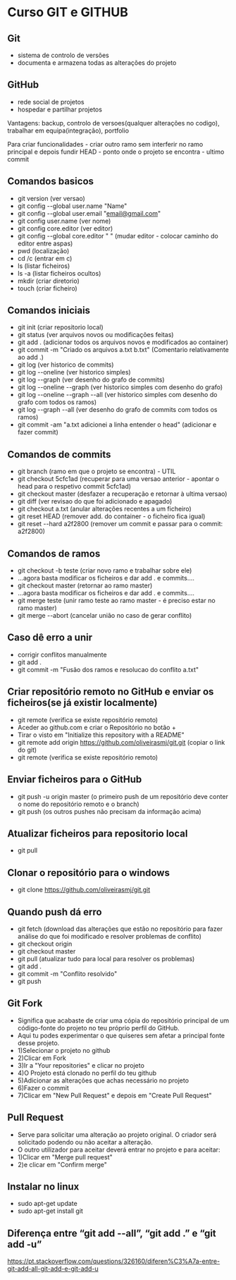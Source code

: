 # Curso GIT e GITHUB

## Git
- sistema de controlo de versões
- documenta e armazena todas as alterações do projeto

## GitHub
- rede social de projetos
- hospedar e partilhar projetos

Vantagens: backup, controlo de versoes(qualquer alterações no codigo), trabalhar em equipa(integração), portfolio

Para criar funcionalidades - criar outro ramo sem interferir no ramo principal e depois fundir
HEAD - ponto onde o projeto se encontra - ultimo commit

## Comandos basicos
- git version (ver versao)
- git config --global user.name "Name"
- git config --global user.email "email@gmail.com"
- git config user.name (ver nome)
- git config core.editor (ver editor)
- git config --global core.editor " " (mudar editor - colocar caminho do editor entre aspas)
- pwd (localização)
- cd /c (entrar em c)
- ls (listar ficheiros)
- ls -a (listar ficheiros ocultos)
- mkdir (criar diretorio)
- touch (criar ficheiro)

## Comandos iniciais
- git init (criar repositorio local)
- git status (ver arquivos novos ou modificações feitas)
- git add . (adicionar todos os arquivos novos e modificados ao container)
- git commit -m "Criado os arquivos a.txt b.txt" (Comentario relativamente ao add .) 
- git log (ver historico de commits)
- git log --oneline (ver historico simples)
- git log --graph (ver desenho do grafo de commits)
- git log --oneline --graph (ver historico simples com desenho do grafo)
- git log --oneline --graph --all (ver historico simples com desenho do grafo com todos os ramos)
- git log --graph --all (ver desenho do grafo de commits com todos os ramos)
- git commit -am "a.txt adicionei a linha entender o head" (adicionar e fazer commit)

## Comandos de commits
- git branch (ramo em que o projeto se encontra) - UTIL
- git checkout 5cfc1ad (recuperar para uma versao anterior - apontar o head para o respetivo commit 5cfc1ad)
- git checkout master (desfazer a recuperação e retornar à ultima versao)
- git diff (ver revisao do que foi adicionado e apagado)
- git checkout a.txt (anular alterações recentes a um ficheiro)
- git reset HEAD (remover add. do container - o ficheiro fica igual)
- git reset --hard a2f2800 (remover um commit e passar para o commit: a2f2800)

## Comandos de ramos
- git checkout -b teste (criar novo ramo e trabalhar sobre ele)
- ...agora basta modificar os ficheiros e dar add . e commits....
- git checkout master (retornar ao ramo master)
- ...agora basta modificar os ficheiros e dar add . e commits....
- git merge teste (unir ramo teste ao ramo master - é preciso estar no ramo master)
- git merge --abort (cancelar união no caso de gerar conflito)

## Caso dê erro a unir
- corrigir conflitos manualmente
- git add .
- git commit -m "Fusão dos ramos e resolucao do conflito a.txt"

## Criar repositório remoto no GitHub e enviar os ficheiros(se já existir localmente)
- git remote (verifica se existe repositório remoto)
- Aceder ao github.com e criar o Repositório no botão +
- Tirar o visto em "Initialize this repository with a README"
- git remote add origin https://github.com/oliveirasmj/git.git (copiar o link do git)
- git remote (verifica se existe repositório remoto)

## Enviar ficheiros para o GitHub
- git push -u origin master (o primeiro push de um repositório deve conter o nome do repositório remoto e o branch)
- git push (os outros pushes não precisam da informação acima)

## Atualizar ficheiros para repositorio local
- git pull

## Clonar o repositório para o windows
- git clone https://github.com/oliveirasmj/git.git

## Quando push dá erro
- git fetch (download das alterações que estão no repositório para fazer análise do que foi modificado e resolver problemas de conflito)
- git checkout origin
- git checkout master
- git pull (atualizar tudo para local para resolver os problemas)
- git add .
- git commit -m "Conflito resolvido"
- git push

## Git Fork
- Significa que acabaste de criar uma cópia do repositório principal de um código-fonte do projeto no teu próprio perfil do GitHub. 
- Aqui tu podes experimentar o que quiseres sem afetar a principal fonte desse projeto.
- 1)Selecionar o projeto no github
- 2)Clicar em Fork
- 3)Ir a "Your repositories" e clicar no projeto
- 4)O Projeto está clonado no perfil do teu github
- 5)Adicionar as alterações que achas necessário no projeto
- 6)Fazer o commit
- 7)Clicar em "New Pull Request" e depois em "Create Pull Request"

## Pull Request
- Serve para solicitar uma alteração ao projeto original. O criador será solicitado podendo ou não aceitar a alteração.
- O outro utilizador para aceitar deverá entrar no projeto e para aceitar:
- 1)Clicar em "Merge pull request"
- 2)e clicar em "Confirm merge"

## Instalar no linux
- sudo apt-get update
- sudo apt-get install git

## Diferença entre “git add --all”, “git add .” e “git add -u”
https://pt.stackoverflow.com/questions/326160/diferen%C3%A7a-entre-git-add-all-git-add-e-git-add-u
